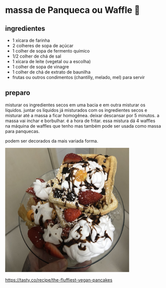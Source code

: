 # massa de Panqueca ou Waffle :pancakes:

## ingredientes

+ 1 xícara de farinha
+ 2 colheres de sopa de açúcar 
+ 1 colher de sopa de fermento químico
+ 1/2 colher de chá de sal
+ 1 xícara de leite (vegetal ou a escolha)
+ 1 colher de sopa de vinagre
+ 1 colher de chá de extrato de baunilha
+ frutas ou outros condimentos (chantilly, melado, mel) para servir



## preparo

misturar os ingredientes secos em uma bacia e em outra misturar os líquidos. juntar os líquidos já misturados com os ingredientes secos e misturar até a massa a ficar homogênea. deixar descansar por 5 minutos. a massa vai inchar e borbulhar. é a hora de fritar. essa mistura dá 4 waffles na máquina de waffles que tenho mas também pode ser usada como massa para panquecas.

podem ser decorados da mais variada forma.

<img src="assets/waffles.jpeg" width="400" height="400">

https://tasty.co/recipe/the-fluffiest-vegan-pancakes
